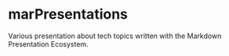 # marPresentations
Various presentation about tech topics written with the Markdown Presentation Ecosystem.
